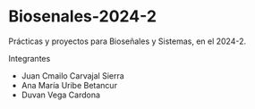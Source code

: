 # Biosenales-2024-2
Prácticas y proyectos para Bioseñales y Sistemas, en el 2024-2.

Integrantes
- Juan Cmailo Carvajal Sierra
- Ana María Uribe Betancur
- Duvan Vega Cardona
